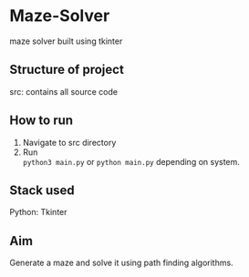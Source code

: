 # Maze-Solver
maze solver built using tkinter

## Structure of project
src: contains all source code

## How to run
1. Navigate to src directory
2. Run  
`python3 main.py` or `python main.py` depending on system.   

## Stack used
Python: Tkinter

## Aim 
Generate a maze and solve it using path finding algorithms. 